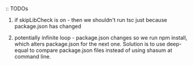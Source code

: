 
:: TODOs


1. if skipLibCheck is on - then we shouldn't run tsc just because package.json has changed

2. potentially infinite loop - package.json changes so we run npm install, which alters package.json for the next one.
Solution is to use deep-equal to compare package.json files instead of using shasum at command line.